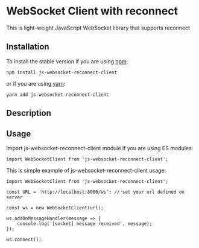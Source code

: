 # WebSocket Client with reconnect

This is light-weight JavaScript WebSocket library that supports reconnect

## Installation

To install the stable version if you are using [npm](https://www.npmjs.com/):

`npm install js-websocket-reconnect-client`

or if you are using [yarn](https://yarnpkg.com/):

`yarn add js-websocket-reconnect-client`

## Description

## Usage

Import js-websocket-reconnect-client module if you are using ES modules:

`import WebSocketClient from 'js-websocket-reconnect-client';`

This is simple example of js-websocket-reconnect-client usage:

```
import WebSocketClient from 'js-websocket-reconnect-client';

const URL = 'http://localhost:8000/ws'; // set your url defined on server

const ws = new WebSocketClient(url);

ws.addOnMessageHandler(message => {
    console.log('[socket] message received', message);
});

ws.connect();
```
